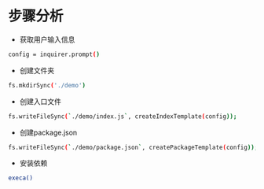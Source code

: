 # 步骤分析

- 获取用户输入信息

```bash
config = inquirer.prompt()
```

- 创建文件夹

```bash
fs.mkdirSync('./demo')
```

- 创建入口文件

```bash
fs.writeFileSync(`./demo/index.js`, createIndexTemplate(config));
```

- 创建package.json

```bash
fs.writeFileSync(`./demo/package.json`, createPackageTemplate(config));
```

- 安装依赖

```bash
execa()
```
